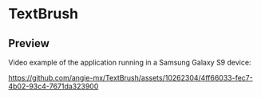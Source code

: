 # TextBrush

## Preview
Video example of the application running in a Samsung Galaxy S9 device:

https://github.com/angie-mx/TextBrush/assets/10262304/4ff66033-fec7-4b02-93c4-7671da323900

